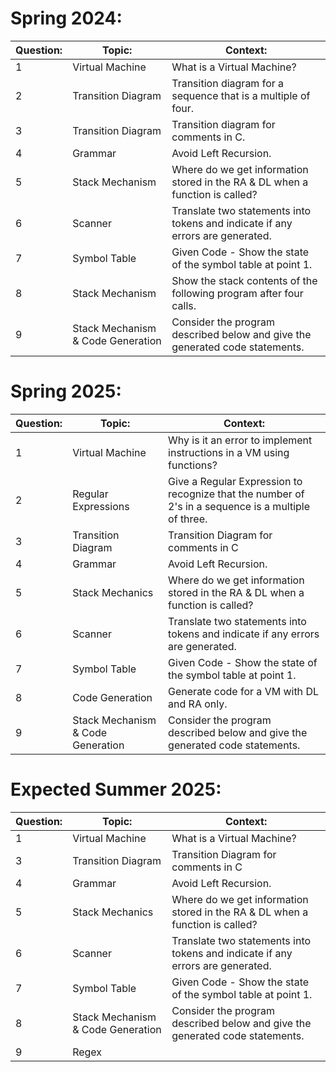 # Spring 2024:

| Question: | Topic:                            | Context:                                                                       |
| --------- | --------------------------------- | ------------------------------------------------------------------------------ |
| 1         | Virtual Machine                   | What is a Virtual Machine?                                                     |
| 2         | Transition Diagram                | Transition diagram for a sequence that is a multiple of four.                  |
| 3         | Transition Diagram                | Transition diagram for comments in C.                                          |
| 4         | Grammar                           | Avoid Left Recursion.                                                          |
| 5         | Stack Mechanism                   | Where do we get information stored in the RA & DL when a function is called?   |
| 6         | Scanner                           | Translate two statements into tokens and indicate if any errors are generated. |
| 7         | Symbol Table                      | Given Code - Show the state of the symbol table at point 1.                    |
| 8         | Stack Mechanism                   | Show the stack contents of the following program after four calls.             |
| 9         | Stack Mechanism & Code Generation | Consider the program described below and give the generated code statements.   |

# Spring 2025:

| Question: | Topic:                            | Context:                                                                                            |
| --------- | --------------------------------- | --------------------------------------------------------------------------------------------------- |
| 1         | Virtual Machine                   | Why is it an error to implement instructions in a VM using functions?                               |
| 2         | Regular Expressions               | Give a Regular Expression to recognize that the number of 2's in a sequence is a multiple of three. |
| 3         | Transition Diagram                | Transition Diagram for comments in C                                                                |
| 4         | Grammar                           | Avoid Left Recursion.                                                                               |
| 5         | Stack Mechanics                   | Where do we get information stored in the RA & DL when a function is called?                        |
| 6         | Scanner                           | Translate two statements into tokens and indicate if any errors are generated.                      |
| 7         | Symbol Table                      | Given Code - Show the state of the symbol table at point 1.                                         |
| 8         | Code Generation                   | Generate code for a VM with DL and RA only.                                                         |
| 9         | Stack Mechanism & Code Generation | Consider the program described below and give the generated code statements.                        |

# Expected Summer 2025:

| Question: | Topic:                            | Context:                                                                       |
| --------- | --------------------------------- | ------------------------------------------------------------------------------ |
| 1         | Virtual Machine                   | What is a Virtual Machine?                                                     |
| 3         | Transition Diagram                | Transition Diagram for comments in C                                           |
| 4         | Grammar                           | Avoid Left Recursion.                                                          |
| 5         | Stack Mechanics                   | Where do we get information stored in the RA & DL when a function is called?   |
| 6         | Scanner                           | Translate two statements into tokens and indicate if any errors are generated. |
| 7         | Symbol Table                      | Given Code - Show the state of the symbol table at point 1.                    |
| 8         | Stack Mechanism & Code Generation | Consider the program described below and give the generated code statements.   |
| 9         | Regex                             |                                                                                |
